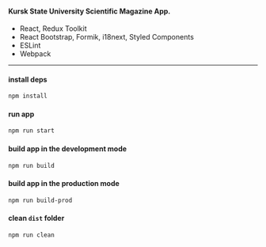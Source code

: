 #### Kursk State University Scientific Magazine App.

 - React, Redux Toolkit
 - React Bootstrap, Formik, i18next, Styled Components
 - ESLint
 - Webpack

____

#### install deps
```sh
npm install
```

#### run app
```sh
npm run start
```

#### build app in the development mode
```sh
npm run build
```

#### build app in the production mode
```sh
npm run build-prod
```

#### clean `dist` folder
```sh
npm run clean
```